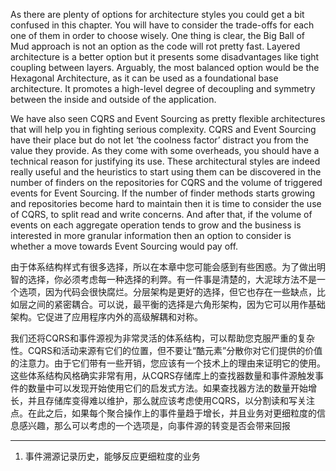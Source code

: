As there are plenty of options for architecture styles you could get a bit confused in this chapter. You will have to consider the trade-offs for each one of them in order to choose wisely. One thing is clear, the Big Ball of Mud approach is not an option as the code will rot pretty fast. Layered architecture is a better option but it presents some disadvantages like tight coupling between layers. Arguably, the most balanced option would be the Hexagonal Architecture, as it can be used as a foundational base architecture. It promotes a high-level degree of decoupling and symmetry between the inside and outside of the application.

We have also seen CQRS and Event Sourcing as pretty flexible architectures that will help you in fighting serious complexity. CQRS and Event Sourcing have their place but do not let ‘the coolness factor’ distract you from the value they provide. As they come with some overheads, you should have a technical reason for justifying its use. These architectural styles are indeed really useful and the heuristics to start using them can be discovered in the number of finders on the repositories for CQRS and the volume of triggered events for Event Sourcing. If the number of finder methods starts growing and repositories become hard to maintain then it is time to consider the use of CQRS, to split read and write concerns. And after that, if the volume of events on each aggregate operation tends to grow and the business is interested in more granular information then an option to consider is whether a move towards Event Sourcing would pay off.

由于体系结构样式有很多选择，所以在本章中您可能会感到有些困惑。为了做出明智的选择，你必须考虑每一种选择的利弊。有一件事是清楚的，大泥球方法不是一个选项，因为代码会很快腐烂。分层架构是更好的选择，但它也存在一些缺点，比如层之间的紧密耦合。可以说，最平衡的选择是六角形架构，因为它可以用作基础架构。它促进了应用程序内外的高级解耦和对称。

我们还将CQRS和事件源视为非常灵活的体系结构，可以帮助您克服严重的复杂性。CQRS和活动来源有它们的位置，但不要让“酷元素”分散你对它们提供的价值的注意力。由于它们带有一些开销，您应该有一个技术上的理由来证明它的使用。这些体系结构风格确实非常有用，从CQRS存储库上的查找器数量和事件源触发事件的数量中可以发现开始使用它们的启发式方法。如果查找器方法的数量开始增长，并且存储库变得难以维护，那么就应该考虑使用CQRS，以分割读和写关注点。在此之后，如果每个聚合操作上的事件量趋于增长，并且业务对更细粒度的信息感兴趣，那么可以考虑的一个选项是，向事件源的转变是否会带来回报

---

1. 事件溯源记录历史，能够反应更细粒度的业务




